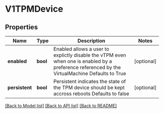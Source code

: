 # V1TPMDevice

## Properties
Name | Type | Description | Notes
------------ | ------------- | ------------- | -------------
**enabled** | **bool** | Enabled allows a user to explictly disable the vTPM even when one is enabled by a preference referenced by the VirtualMachine Defaults to True | [optional] 
**persistent** | **bool** | Persistent indicates the state of the TPM device should be kept accross reboots Defaults to false | [optional] 

[[Back to Model list]](../README.md#documentation-for-models) [[Back to API list]](../README.md#documentation-for-api-endpoints) [[Back to README]](../README.md)


